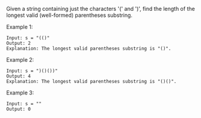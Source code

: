 Given a string containing just the characters '(' and ')', find the length of the longest valid (well-formed) parentheses substring.

 

Example 1:
```
Input: s = "(()"
Output: 2
Explanation: The longest valid parentheses substring is "()".
```
Example 2:
```
Input: s = ")()())"
Output: 4
Explanation: The longest valid parentheses substring is "()()".
```
Example 3:
```
Input: s = ""
Output: 0
```